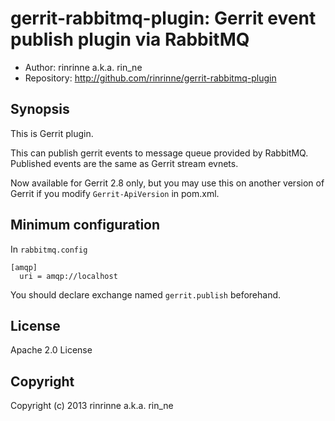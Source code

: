 gerrit-rabbitmq-plugin: Gerrit event publish plugin via RabbitMQ
=======================

* Author: rinrinne a.k.a. rin_ne
* Repository: http://github.com/rinrinne/gerrit-rabbitmq-plugin

Synopsis
----------------------

This is Gerrit plugin.

This can publish gerrit events to message queue provided by RabbitMQ.
Published events are the same as Gerrit stream evnets.

Now available for Gerrit 2.8 only, but you may use this on another version of Gerrit if you modify `Gerrit-ApiVersion` in pom.xml.

Minimum configuration
----------------------

In `rabbitmq.config`

```
[amqp]
  uri = amqp://localhost
```

You should declare exchange named `gerrit.publish` beforehand.

License
---------------------

Apache 2.0 License

Copyright
---------------------

Copyright (c) 2013 rinrinne a.k.a. rin_ne
